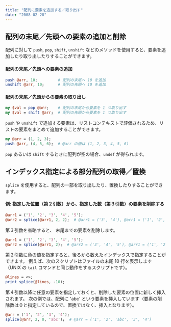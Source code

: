 ```yaml
---
title: "配列に要素を追加する／取り出す"
date: "2008-02-28"
---
```


配列の末尾／先頭への要素の追加と削除
----

配列に対して `push`, `pop`, `shift`, `unshift` などのメソッドを使用すると、要素を追加したり取り出したりすることができます。

#### 配列の末尾／先頭への要素の追加

~~~ perl
push @arr, 10;         # 配列の末尾へ 10 を追加
unshift @arr, 10;      # 配列の先頭へ 10 を追加
~~~

#### 配列の末尾／先頭からの要素の取り出し

~~~ perl
my $val = pop @arr;    # 配列の末尾から要素を 1 つ取り出す
my $val = shift @arr;  # 配列の先頭から要素を 1 つ取り出す
~~~

`push` や `unshift` で追加する要素は、リストコンテキストで評価されるため、リストの要素をまとめて追加することができます。

~~~ perl
my @arr = (1, 2, 3);
push @arr, (4, 5, 6);  # @arr の値は (1, 2, 3, 4, 5, 6)
~~~

`pop` あるいは `shift` するときに配列が空の場合、`undef` が得られます。


インデックス指定による部分配列の取得／置換
----

`splice` を使用すると、配列の一部を取り出したり、置換したりすることができます。

#### 例: 指定した位置（第２引数）から、指定した数（第３引数）の要素を削除する

~~~ perl
@arr1 = ('1', '2', '3', '4', '5');
@arr2 = splice(@arr1, 2, 2);  # @arr1 = ('3', '4'), @arr1 = ('1', '2', '5')
~~~

第３引数を省略すると、 末尾までの要素を削除します。

~~~ perl
@arr1 = ('1', '2', '3', '4', '5');
@arr2 = splice(@arr1, 2);  # @arr2 = ('3', '4', '5'), @arr1 = ('1', '2')
~~~

第２引数に負の値を指定すると、後ろから数えたインデックスで指定することができます。
例えば、次のスクリプトはファイルの末尾 10 行を表示します（UNIX の `tail` コマンドと同じ動作をするスクリプトです）。

~~~ perl
@lines = <>;
print splice(@lines, -10);
~~~

第４引数以降に任意の要素を指定しておくと、削除した要素の位置に新しく挿入されます。
次の例では、配列に 'abc' という要素を挿入しています（要素の削除数は０と指定しているので、置換ではなく、挿入となります）。

~~~ perl
@arr = ('1', '2', '3', '4');
splice(@arr, 2, 0, 'abc');  # @arr = ('1', '2', 'abc', '3', '4')
~~~

